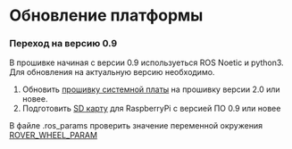 # Обновление платформы

### Переход на версию 0.9 

В прошивке начиная с версии 0.9 используеться ROS Noetic и python3. Для обновления на актуальную версию необходимо.

1. Обновить [прошивку системной платы](platforma-turtleboard/obnovlenie-mikroprogrammy.md) на прошивку версии 2.0 или новее.
2. Подготовить [SD карту](administrirovanie-ros/raspberrypi.md) для RaspberryPi с версией ПО 0.9 или новее

В файле .ros\_params проверить значение переменной окружения [ROVER\_WHEEL\_PARAM](paket-turtlebro/params.md#nastroika-parametrov-v-faile-ros_params)



